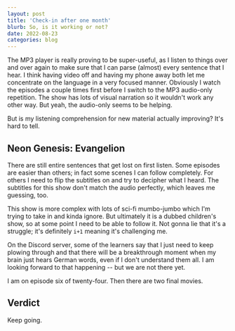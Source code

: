 ```yaml
---
layout: post
title: 'Check-in after one month'
blurb: So, is it working or not?
date: 2022-08-23
categories: blog
---
```


The MP3 player is really proving to be super-useful, as I listen to things over and over again to make sure that I can parse (almost) every sentence that I hear. I think having video off and having my phone away both let me concentrate on the language in a very focused manner. Obviously I watch the episodes a couple times first before I switch to the MP3 audio-only repetition. The show has lots of visual narration so it wouldn't work any other way. But yeah, the audio-only seems to be helping.

But is my listening comprehension for new material actually improving? It's hard to tell.

## Neon Genesis: Evangelion

There are still entire sentences that get lost on first listen. Some episodes are easier than others; in fact some scenes I can follow completely. For others I need to flip the subtitles on and try to decipher what I heard. The subtitles for this show don't match the audio perfectly, which leaves me guessing, too.

This show is more complex with lots of sci-fi mumbo-jumbo which I'm trying to take in and kinda ignore. But ultimately it is a dubbed children's show, so at some point I need to be able to follow it. Not gonna lie that it's a struggle; it's definitely `i+1` meaning it's challenging me.

On the Discord server, some of the learners say that I just need to keep plowing through and that there will be a breakthrough moment when my brain just hears German words, even if I don't understand them all. I am looking forward to that happening -- but we are not there yet.

I am on episode six of twenty-four. Then there are two final movies.

## Verdict

Keep going.
